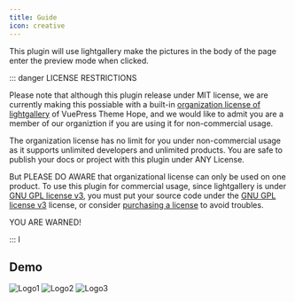 ```yaml
---
title: Guide
icon: creative
---
```


This plugin will use lightgallery make the pictures in the body of the page enter the preview mode when clicked.

<!-- more -->

::: danger LICENSE RESTRICTIONS

Please note that although this plugin release under MIT license, we are currently making this possiable with a built-in [organization license of lightgallery](https://www.lightgalleryjs.com/license/) of VuePress Theme Hope, and we would like to admit you are a member of our organiztion if you are using it for non-commercial usage.

The organization license has no limit for you under non-commercial usage as it supports unlimited developers and unlimited products. You are safe to publish your docs or project with this plugin under ANY License.

But PLEASE DO AWARE that organizational license can only be used on one product. To use this plugin for commercial usage, since lightgallery is under [GNU GPL license v3](https://www.gnu.org/licenses/gpl-3.0.html), you must put your source code under the [GNU GPL license v3](https://www.gnu.org/licenses/gpl-3.0.html) license, or consider [purchasing a license](https://www.lightgalleryjs.com/license/) to avoid troubles.

YOU ARE WARNED!

:::
l

## Demo

![Logo1](/logo.png)
![Logo2](/logo.png)
![Logo3](/logo.png)
